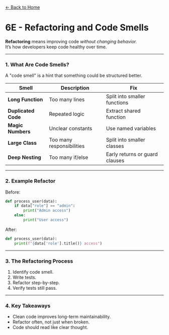 [← Back to Home](../README.md)

# 6E - Refactoring and Code Smells

**Refactoring** means improving code *without changing behavior.*  
It’s how developers keep code healthy over time.

---

### 1. What Are Code Smells?

A "code smell" is a hint that something could be structured better.

| Smell | Description | Fix |
|--------|--------------|------|
| **Long Function** | Too many lines | Split into smaller functions |
| **Duplicated Code** | Repeated logic | Extract shared function |
| **Magic Numbers** | Unclear constants | Use named variables |
| **Large Class** | Too many responsibilities | Split into smaller classes |
| **Deep Nesting** | Too many if/else | Early returns or guard clauses |

---

### 2. Example Refactor

Before:
```python
def process_user(data):
    if data["role"] == "admin":
        print("Admin access")
    else:
        print("User access")
```

After:
```python
def process_user(data):
    print(f"{data['role'].title()} access")
```

---

### 3. The Refactoring Process

1. Identify code smell.  
2. Write tests.  
3. Refactor step-by-step.  
4. Verify tests still pass.

---

### 4. Key Takeaways
- Clean code improves long-term maintainability.  
- Refactor often, not just when broken.  
- Code should read like clear thought.
